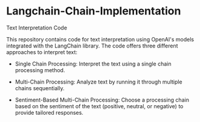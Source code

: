 # Langchain-Chain-Implementation
Text Interpretation Code

This repository contains code for text interpretation using OpenAI's models integrated with the LangChain library. The code offers three different approaches to interpret text:


* Single Chain Processing: Interpret the text using a single chain processing method.

* Multi-Chain Processing: Analyze text by running it through multiple chains sequentially.

* Sentiment-Based Multi-Chain Processing: Choose a processing chain based on the sentiment of the text (positive, neutral, or negative) to provide tailored responses.

